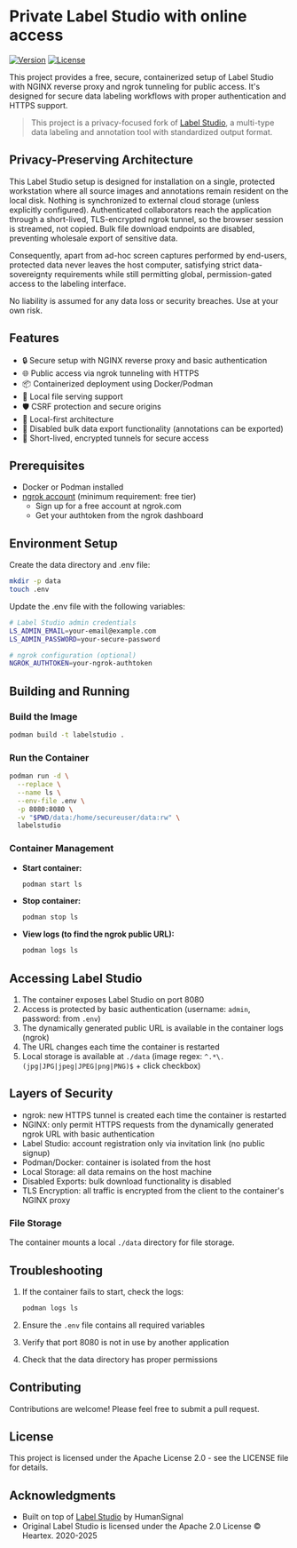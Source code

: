 # Private Label Studio with online access

[![Version](https://img.shields.io/badge/version-1.0.0-blue.svg)](https://github.com/yourusername/label-studio-private)
[![License](https://img.shields.io/badge/license-Apache%202.0-blue.svg)](LICENSE)

This project provides a free, secure, containerized setup of Label Studio with NGINX reverse proxy and ngrok tunneling for public access. It's designed for secure data labeling workflows with proper authentication and HTTPS support.

> This project is a privacy-focused fork of [Label Studio](https://github.com/HumanSignal/label-studio), a multi-type data labeling and annotation tool with standardized output format.

## Privacy-Preserving Architecture

This Label Studio setup is designed for installation on a single, protected workstation where all source images and annotations remain resident on the local disk. Nothing is synchronized to external cloud storage (unless explicitly configured). Authenticated collaborators reach the application through a short-lived, TLS-encrypted ngrok tunnel, so the browser session is streamed, not copied. Bulk file download endpoints are disabled, preventing wholesale export of sensitive data.

Consequently, apart from ad-hoc screen captures performed by end-users, protected data never leaves the host computer, satisfying strict data-sovereignty requirements while still permitting global, permission-gated access to the labeling interface.

No liability is assumed for any data loss or security breaches. Use at your own risk.

## Features

- 🔒 Secure setup with NGINX reverse proxy and basic authentication
- 🌐 Public access via ngrok tunneling with HTTPS
- 📦 Containerized deployment using Docker/Podman
- 📁 Local file serving support
- 🛡️ CSRF protection and secure origins
- 🔐 Local-first architecture
- 🚫 Disabled bulk data export functionality (annotations can be exported)
- 🔄 Short-lived, encrypted tunnels for secure access

## Prerequisites

- Docker or Podman installed
- [ngrok account](https://ngrok.com/signup) (minimum requirement: free tier)
  - Sign up for a free account at ngrok.com
  - Get your authtoken from the ngrok dashboard

## Environment Setup

Create the data directory and .env file:
```bash
mkdir -p data
touch .env
```

Update the .env file with the following variables:

```bash
# Label Studio admin credentials
LS_ADMIN_EMAIL=your-email@example.com
LS_ADMIN_PASSWORD=your-secure-password

# ngrok configuration (optional)
NGROK_AUTHTOKEN=your-ngrok-authtoken
```

## Building and Running

### Build the Image

```bash
podman build -t labelstudio .
```

### Run the Container

```bash
podman run -d \
  --replace \
  --name ls \
  --env-file .env \
  -p 8080:8080 \
  -v "$PWD/data:/home/secureuser/data:rw" \
  labelstudio
```

### Container Management

- **Start container:**
  ```bash
  podman start ls
  ```

- **Stop container:**
  ```bash
  podman stop ls
  ```

- **View logs (to find the ngrok public URL):**
  ```bash
  podman logs ls
  ```

## Accessing Label Studio

1. The container exposes Label Studio on port 8080
2. Access is protected by basic authentication (username: `admin`, password: from `.env`)
3. The dynamically generated public URL is available in the container logs (ngrok)
4. The URL changes each time the container is restarted
5. Local storage is available at `./data` (image regex: `^.*\.(jpg|JPG|jpeg|JPEG|png|PNG)$` + click checkbox)

## Layers of Security

- ngrok: new HTTPS tunnel is created each time the container is restarted
- NGINX: only permit HTTPS requests from the dynamically generated ngrok URL with basic authentication
- Label Studio: account registration only via invitation link (no public signup)
- Podman/Docker: container is isolated from the host
- Local Storage: all data remains on the host machine
- Disabled Exports: bulk download functionality is disabled
- TLS Encryption: all traffic is encrypted from the client to the container's NGINX proxy

### File Storage

The container mounts a local `./data` directory for file storage.

## Troubleshooting

1. If the container fails to start, check the logs:
   ```bash
   podman logs ls
   ```

2. Ensure the `.env` file contains all required variables
3. Verify that port 8080 is not in use by another application
4. Check that the data directory has proper permissions

## Contributing

Contributions are welcome! Please feel free to submit a pull request.

## License

This project is licensed under the Apache License 2.0 - see the LICENSE file for details.

## Acknowledgments

- Built on top of [Label Studio](https://github.com/HumanSignal/label-studio) by HumanSignal
- Original Label Studio is licensed under the Apache 2.0 License © Heartex. 2020-2025